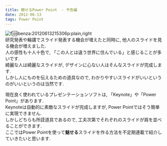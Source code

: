 ```yaml
---
title: 魅せるPower Point  - 予告編
date: 2012-06-13
tags: Power Point
---
```


![f:id:ibenza:20120613215306p:plain,right](http://cdn-ak.f.st-hatena.com/images/fotolife/i/ibenza/20120613/20120613215306.png)<br />
研究発表や輪講でスライド発表する機会が増えたと同時に, 他人のスライドを見る機会が増えました.<br />
人の感性も十人十色で, 「この人とは違う世界に住んでいる」と感じることが多いです.<br />
綺麗な人は綺麗なスライドが, デザインに心ない人はそんなスライドが完成します.<br />
しかし人にものを伝えるための道具なので, わかりやすいスライドがいいというのがいいというのは当然です.

現在良く使われているプレゼンテーションソフトは, 「Keynote」や「Power Point」があります.<br />
Keynoteは自動的に素敵なスライドが完成しますが, Power Pointではそう簡単に実現できません.<br />
しかしどちらも所詮道具であるので, 工夫次第でそれぞれのスライドが肩を並べることができます.<br />
ここではPower Pointを使って**魅せる**スライドを作る方法を不定期連載で紹介していきたいと思います.

